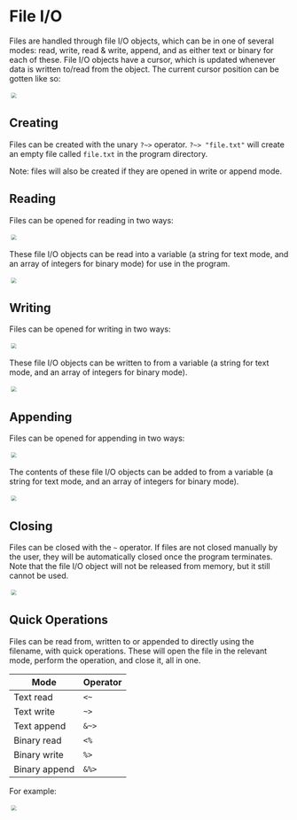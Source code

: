 # File I/O

Files are handled through file I/O objects, which can be in one of several modes: read, write, read & write, append, and as either text or binary for each of these.
File I/O objects have a cursor, which is updated whenever data is written to/read from the object.
The current cursor position can be gotten like so:

<p align="left">
    <img src="images/36fileio.png" style="transform: scale(0.6)">
</p>

## Creating

Files can be created with the unary `?~>` operator.
`?~> "file.txt"` will create an empty file called `file.txt` in the program directory.

Note: files will also be created if they are opened in write or append mode.

## Reading

Files can be opened for reading in two ways:

<p align="left">
    <img src="images/37fileio.png" style="transform: scale(0.6)">
</p>

These file I/O objects can be read into a variable (a string for text mode, and an array of integers for binary mode) for use in the program.

<p align="left">
    <img src="images/38fileio.png" style="transform: scale(0.6)">
</p>

## Writing

Files can be opened for writing in two ways:

<p align="left">
    <img src="images/39fileio.png" style="transform: scale(0.6)">
</p>

These file I/O objects can be written to from a variable (a string for text mode, and an array of integers for binary mode).

<p align="left">
    <img src="images/40fileio.png" style="transform: scale(0.6)">
</p>

## Appending

Files can be opened for appending in two ways:

<p align="left">
    <img src="images/41fileio.png" style="transform: scale(0.6)">
</p>

The contents of these file I/O objects can be added to from a variable (a string for text mode, and an array of integers for binary mode).

<p align="left">
    <img src="images/42fileio.png" style="transform: scale(0.6)">
</p>

## Closing

Files can be closed with the `~` operator.
If files are not closed manually by the user, they will be automatically closed once the program terminates.
Note that the file I/O object will not be released from memory, but it still cannot be used.

<p align="left">
    <img src="images/43fileio.png" style="transform: scale(0.6)">
</p>

## Quick Operations

Files can be read from, written to or appended to directly using the filename, with quick operations.
These will open the file in the relevant mode, perform the operation, and close it, all in one.

Mode          | Operator
---           | ---
Text read     | `<~`
Text write    | `~>`
Text append   | `&~>`
Binary read   | `<%`
Binary write  | `%>`
Binary append | `&%>`

For example:

<p align="left">
    <img src="images/44fileio.png" style="transform: scale(0.6)">
</p>
